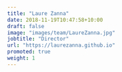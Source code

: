 ```yaml
---
title: "Laure Zanna"
date: 2018-11-19T10:47:58+10:00
draft: false
image: "images/team/LaureZanna.jpg"
jobtitle: "Director"
url: "https://laurezanna.github.io"
promoted: true
weight: 1
---
```


